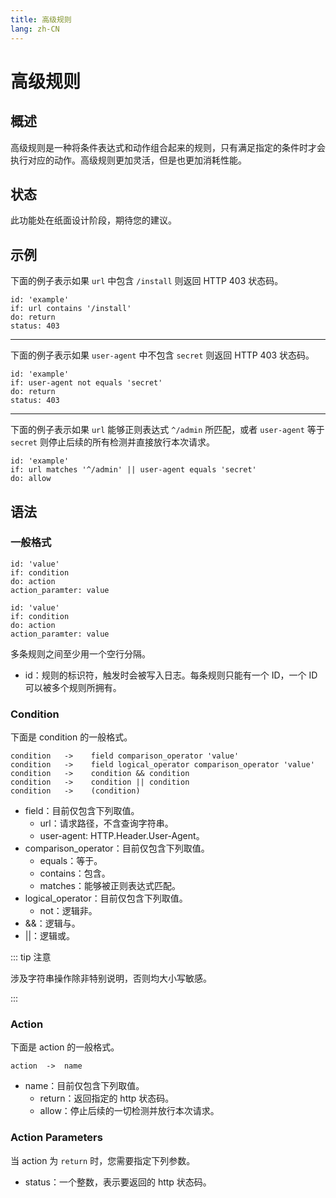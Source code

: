 ```yaml
---
title: 高级规则
lang: zh-CN
---
```


# 高级规则

## 概述

高级规则是一种将条件表达式和动作组合起来的规则，只有满足指定的条件时才会执行对应的动作。高级规则更加灵活，但是也更加消耗性能。

## 状态

此功能处在纸面设计阶段，期待您的建议。

## 示例

下面的例子表示如果 `url` 中包含 `/install` 则返回 HTTP 403 状态码。

```
id: 'example'
if: url contains '/install'
do: return
status: 403
```

***

下面的例子表示如果 `user-agent` 中不包含 `secret` 则返回 HTTP 403 状态码。

```
id: 'example'
if: user-agent not equals 'secret'
do: return 
status: 403
```

***

下面的例子表示如果 `url` 能够正则表达式 `^/admin` 所匹配，或者 `user-agent` 等于 `secret` 则停止后续的所有检测并直接放行本次请求。

```
id: 'example'
if: url matches '^/admin' || user-agent equals 'secret'
do: allow
```

## 语法

### 一般格式

```
id: 'value'
if: condition
do: action
action_paramter: value

id: 'value'
if: condition
do: action
action_paramter: value
```

多条规则之间至少用一个空行分隔。

* id：规则的标识符，触发时会被写入日志。每条规则只能有一个 ID，一个 ID 可以被多个规则所拥有。

### Condition

下面是 condition 的一般格式。

```bison
condition   ->    field comparison_operator 'value'
condition   ->    field logical_operator comparison_operator 'value'
condition   ->    condition && condition
condition   ->    condition || condition
condition   ->    (condition)
```

* field：目前仅包含下列取值。
    * url：请求路径，不含查询字符串。
    * user-agent: HTTP.Header.User-Agent。
* comparison_operator：目前仅包含下列取值。
    * equals：等于。
    * contains：包含。
    * matches：能够被正则表达式匹配。
* logical_operator：目前仅包含下列取值。
    * not：逻辑非。
* &&：逻辑与。
* ||：逻辑或。

::: tip 注意

涉及字符串操作除非特别说明，否则均大小写敏感。

:::


### Action

下面是 action 的一般格式。

```bison
action  ->  name
```

* name：目前仅包含下列取值。
    * return：返回指定的 http 状态码。
    * allow：停止后续的一切检测并放行本次请求。


### Action Parameters

当 action 为 `return` 时，您需要指定下列参数。

* status：一个整数，表示要返回的 http 状态码。
